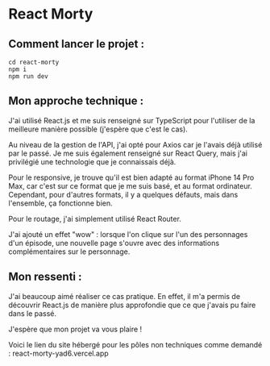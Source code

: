 # React Morty 

## Comment lancer le projet :
```
cd react-morty
npm i
npm run dev
```

## Mon approche technique : 

J'ai utilisé React.js et me suis renseigné sur TypeScript pour l'utiliser de la meilleure manière possible (j'espère que c'est le cas). <br>

Au niveau de la gestion de l'API, j'ai opté pour Axios car je l'avais déjà utilisé par le passé. Je me suis également renseigné sur React Query, mais j'ai privilégié une technologie que je connaissais déjà. <br>

Pour le responsive, je trouve qu'il est bien adapté au format iPhone 14 Pro Max, car c'est sur ce format que je me suis basé, et au format ordinateur. Cependant, pour d'autres formats, il y a quelques défauts, mais dans l'ensemble, ça fonctionne bien. <br>

Pour le routage, j'ai simplement utilisé React Router. <br>

J'ai ajouté un effet "wow" : lorsque l'on clique sur l'un des personnages d'un épisode, une nouvelle page s'ouvre avec des informations complémentaires sur le personnage. 

## Mon ressenti :

J'ai beaucoup aimé réaliser ce cas pratique. En effet, il m'a permis de découvrir React.js de manière plus approfondie que ce que j'avais pu faire dans le passé.

J'espère que mon projet va vous plaire !

Voici le lien du site hébergé pour les pôles non techniques comme demandé : react-morty-yad6.vercel.app

